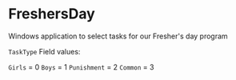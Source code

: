 # FreshersDay
Windows application to select tasks for our Fresher's day program

`TaskType` Field values:

`Girls` = 0
`Boys` = 1
`Punishment` = 2
`Common` = 3

